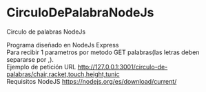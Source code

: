 # CirculoDePalabraNodeJs
 Circulo de palabras NodeJs
 
Programa diseñado en NodeJs Express
</br>
Para recibir 1 parametros por metodo GET
palabras(las letras deben separarse por ,).
</br>
Ejemplo de petición URL
http://127.0.0.1:3001/circulo-de-palabras/chair,racket,touch,height,tunic
</br>
Requisitos
NodeJS https://nodejs.org/es/download/current/

